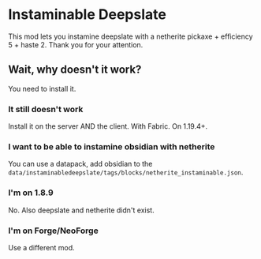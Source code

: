 # Instaminable Deepslate

This mod lets you instamine deepslate with a netherite pickaxe + efficiency 5 + haste 2. Thank you for your attention.

## Wait, why doesn't it work?

You need to install it.

### It still doesn't work

Install it on the server AND the client. With Fabric. On 1.19.4+.

### I want to be able to instamine obsidian with netherite

You can use a datapack, add obsidian to the `data/instaminabledeepslate/tags/blocks/netherite_instaminable.json`.

### I'm on 1.8.9

No. Also deepslate and netherite didn't exist.

### I'm on Forge/NeoForge

Use a different mod.